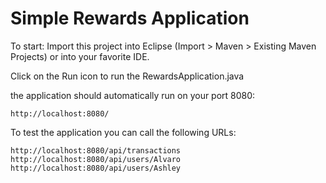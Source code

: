 # Simple Rewards Application

To start: Import this project into Eclipse (Import > Maven > Existing Maven Projects) or into your favorite IDE.

Click on the Run icon to run the RewardsApplication.java

the application should automatically run on your port 8080:

``` http://localhost:8080/ ```

To test the application you can call the following URLs:

```
http://localhost:8080/api/transactions
http://localhost:8080/api/users/Alvaro
http://localhost:8080/api/users/Ashley
```
